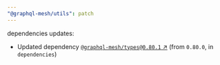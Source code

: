 ```yaml
---
"@graphql-mesh/utils": patch
---
```


dependencies updates: 

- Updated dependency [`@graphql-mesh/types@0.80.1` ↗︎](https://www.npmjs.com/package/@graphql-mesh/types/v/0.80.1) (from `0.80.0`, in `dependencies`)
